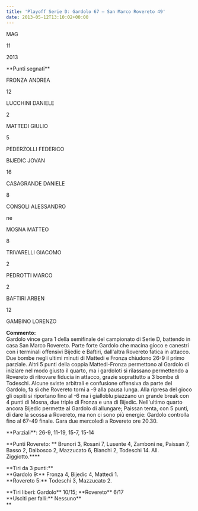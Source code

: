 ```yaml
---
title: 'Playoff Serie D: Gardolo 67 – San Marco Rovereto 49'
date: 2013-05-12T13:10:02+00:00
---
```

MAG

11

2013

\*\*Punti segnati\*\*

FRONZA ANDREA

12

LUCCHINI DANIELE

2

MATTEDI GIULIO

5

PEDERZOLLI FEDERICO

BIJEDIC JOVAN

16

CASAGRANDE DANIELE

8

CONSOLI ALESSANDRO

ne

MOSNA MATTEO

8

TRIVARELLI GIACOMO

2

PEDROTTI MARCO

2

BAFTIRI ARBEN

12

GAMBINO LORENZO

**Commento:**  
Gardolo vince gara 1 della semifinale del campionato di Serie D, battendo in casa San Marco Rovereto. Parte forte Gardolo che macina gioco e canestri con i terminali offensivi Bijedic e Baftiri, dall'altra Rovereto fatica in attacco. Due bombe negli ultimi minuti di Mattedi e Fronza chiudono 26-9 il primo parziale. Altri 5 punti della coppia Mattedi-Fronza permettono al Gardolo di iniziare nel modo giusto il quarto, ma i gardoloti si rilassano permettendo a Rovereto di ritrovare fiducia in attacco, grazie soprattutto a 3 bombe di Todeschi. Alcune sviste arbitrali e confusione offensiva da parte del Gardolo, fa sì che Rovereto torni a -9 alla pausa lunga. Alla ripresa del gioco gli ospiti si riportano fino al -6 ma i gialloblu piazzano un grande break con 4 punti di Mosna, due triple di Fronza e una di Bijedic. Nell'ultimo quarto ancora Bijedic permette al Gardolo di allungare; Paissan tenta, con 5 punti, di dare la scossa a Rovereto, ma non ci sono più energie: Gardolo controlla fino al 67-49 finale. Gara due mercoledì a Rovereto ore 20.30.

\*\*Parziali\*\*: 26-9, 11-19, 15-7, 15-14

\*\*Punti Rovereto: \*\* Brunori 3, Rosani 7, Lusente 4, Zamboni ne, Paissan 7, Basso 2, Dalbosco 2, Mazzucato 6, Bianchi 2, Todeschi 14. All. Ziggiotto.\*\*\*\*

\*\*Tiri da 3 punti:\*\*  
\*\*Gardolo 9:\*\* Fronza 4, Bijedic 4, Mattedi 1.  
\*\*Rovereto 5:\*\* Todeschi 3, Mazzucato 2.

\*\*Tiri liberi: Gardolo\*\* 10/15; \*\*Rovereto\*\* 6/17  
\*\*Usciti per falli:\*\* Nessuno\*\*  
\*\*